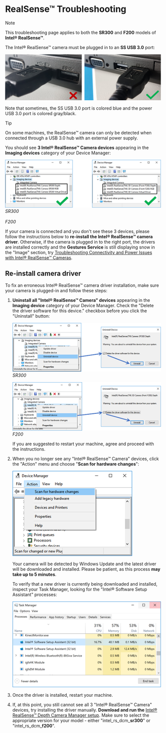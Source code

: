 # RealSense™ Troubleshooting

> [!NOTE]
> This troubleshooting page applies to both the **SR300** and **F200** models of **Intel® RealSense™**.

The Intel® RealSense™ camera must be plugged in to an **SS USB 3.0** port:

![RealSense USB Port](Images/RealSensePort.png)

Note that sometimes, the SS USB 3.0 port is colored blue and the power USB 3.0 port is colored gray/black.

> [!TIP]
> On some machines, the RealSense™ camera can only be detected when connected through a USB 3.0 hub with an external power supply.

You should see **3 Intel® RealSense™ Camera devices** appearing in the **Imaging devices** category of your Device Manager:

![Device Manager](Images/RealSenseDeviceManager.png)
*SR300<img hspace="267"/>F200*

If your camera is connected and you don't see these 3 devices, please follow the instructions below to **re-install the Intel® RealSense™ camera driver**. Otherwise, if the camera is plugged in to the right port, the drivers are installed correctly and the **Gestures Service** is still displaying snow in the "Image" section, try [Troubleshooting Connectivity and Power Issues with Intel® RealSense™ Cameras](https://www.intel.com/content/www/us/en/support/emerging-technologies/intel-realsense-technology/000023560.html).

## Re-install camera driver

To fix an erroneous Intel® RealSense™ camera driver installation, make sure your camera is plugged-in and follow these steps:

1. **Uninstall all "Intel® RealSense™ Camera" devices** appearing in the **Imaging device** category of your Device Manager. Check the "Delete the driver software for this device." checkbox before you click the "Uninstall" button:

    ![Uninstall RealSense devices](Images/RealSenseUninstallDevice.png)
    *SR300*

    ![Uninstall RealSense devices](Images/RealSenseUninstallDeviceF200.png)
    *F200*

    If you are suggested to restart your machine, agree and proceed with the instructions.

1. When you no longer see any "Intel® RealSense™ Camera" devices, click the "Action" menu and choose "**Scan for hardware changes**":

    ![Scan changes](Images/RealSenseScanChanges.png)

    Your camera will be detected by Windows Update and the latest driver will be downloaded and installed. Please be patient, as this process **may take up to 5 minutes**.

    To verify that a new driver is currently being downloaded and installed, inspect your Task Manager, looking for the "Intel® Software Setup Assistant" processes:

    ![Task Manager Intel Setup](Images/RealSenseSetupTaskManager.png)

1. Once the driver is installed, restart your machine.

1. If, at this point, you still cannot see all 3 "Intel® RealSense™ Camera" devices, try installing the driver manually. **Download and run the** [Intel® RealSense™ Depth Camera Manager setup](https://downloadcenter.intel.com/download/25044/Intel-RealSense-Depth-Camera-Manager). Make sure to select the appropriate version for your model - either "intel_rs_dcm_**sr300**" or "intel_rs_dcm_**f200**".